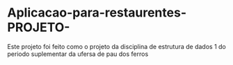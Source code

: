 # Aplicacao-para-restaurentes-PROJETO-
Este projeto foi feito como o projeto da disciplina de estrutura de dados 1 do periodo suplementar da ufersa de pau dos ferros
